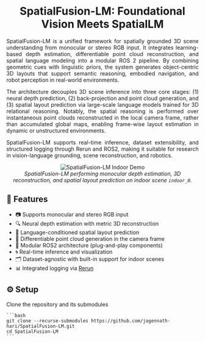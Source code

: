 <div align="center">

# SpatialFusion-LM: Foundational Vision Meets SpatialLM

</div>

<div align="justify">

SpatialFusion-LM is a unified framework for spatially grounded 3D scene understanding from monocular or stereo RGB input. It integrates learning-based depth estimation, differentiable point cloud reconstruction, and spatial language modeling into a modular ROS 2 pipeline. By combining geometric cues with linguistic priors, the system generates object-centric 3D layouts that support semantic reasoning, embodied navigation, and robot perception in real-world environments.

The architecture decouples 3D scene inference into three core stages: (1) neural depth prediction, (2) back-projection and point cloud generation, and (3) spatial layout prediction via large-scale language models trained for 3D relational reasoning. Notably, the spatial reasoning is performed over instantaneous point clouds reconstructed in the local camera frame, rather than accumulated global maps, enabling frame-wise layout estimation in dynamic or unstructured environments.

SpatialFusion-LM supports real-time inference, dataset extensibility, and structured logging through Rerun and ROS2, making it suitable for research in vision-language grounding, scene reconstruction, and robotics.

</div>

<p align="center">
  <img src="media/demo_mono_indoor_0.gif" alt="SpatialFusion-LM Indoor Demo" style="max-width: 100%; height: auto;"/><br/>
  <em>SpatialFusion-LM performing monocular depth estimation, 3D reconstruction, and spatial layout prediction on indoor scene <code>indoor_0</code>.</em>
</p>

## 🔧 Features

- 📷 Supports monocular and stereo RGB input
- 🔍 Neural depth estimation with metric 3D reconstruction
- 🧠 Language-conditioned spatial layout prediction
- 🧱 Differentiable point cloud generation in the camera frame
- 🧩 Modular ROS2 architecture (plug-and-play components)
- 🌀 Real-time inference and visualization
- 🗂 Dataset-agnostic with built-in support for indoor scenes
- 📊 Integrated logging via [Rerun](https://www.rerun.io/)

## ⚙️ Setup
Clone the repository and its submodules

<pre><code>```bash
git clone --recurse-submodules https://github.com/jagennath-hari/SpatialFusion-LM.git
cd SpatialFusion-LM
```</code></pre>

